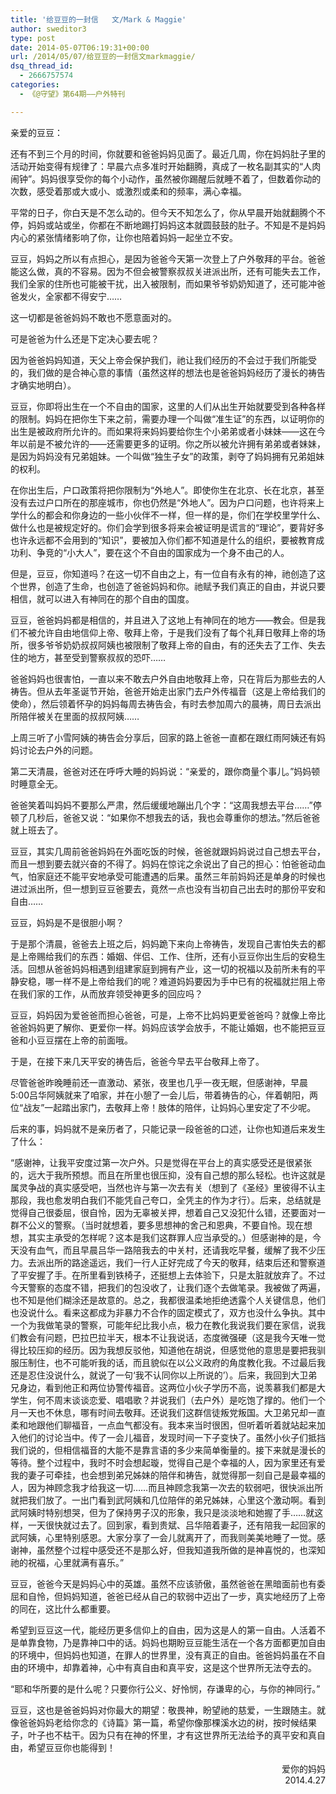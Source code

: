 ```yaml
---
title: '给豆豆的一封信   文/Mark & Maggie'
author: sweditor3
type: post
date: 2014-05-07T06:19:31+00:00
url: /2014/05/07/给豆豆的一封信文markmaggie/
dsq_thread_id:
  - 2666757574
categories:
  - 《@守望》第64期——户外特刊

---
```

亲爱的豆豆：

还有不到三个月的时间，你就要和爸爸妈妈见面了。最近几周，你在妈妈肚子里的活动开始变得有规律了：早晨六点多准时开始翻腾，真成了一枚名副其实的“人肉闹钟”。妈妈很享受你的每个小动作，虽然被你踢醒后就睡不着了，但数着你动的次数，感受着那或大或小、或激烈或柔和的频率，满心幸福。

平常的日子，你白天是不怎么动的。但今天不知怎么了，你从早晨开始就翻腾个不停，妈妈或站或坐，你都在不断地踢打妈妈这本就圆鼓鼓的肚子。不知是不是妈妈内心的紧张情绪影响了你，让你也陪着妈妈一起坐立不安。

豆豆，妈妈之所以有点担心，是因为爸爸今天第一次登上了户外敬拜的平台。爸爸能这么做，真的不容易。因为不但会被警察叔叔关进派出所，还有可能失去工作，我们全家的住所也可能被干扰，出入被限制，而如果爷爷奶奶知道了，还可能冲爸爸发火，全家都不得安宁……

这一切都是爸爸妈妈不敢也不愿意面对的。

可是爸爸为什么还是下定决心要去呢？

因为爸爸妈妈知道，天父上帝会保护我们，祂让我们经历的不会过于我们所能受的，我们做的是合神心意的事情（虽然这样的想法也是爸爸妈妈经历了漫长的祷告才确实地明白）。

豆豆，你即将出生在一个不自由的国家，这里的人们从出生开始就要受到各种各样的限制。妈妈在把你生下来之前，需要办理一个叫做“准生证”的东西，以证明你的出生是被政府所允许的。而如果将来妈妈要给你生个小弟弟或者小妹妹——这在今年以前是不被允许的——还需要更多的证明。你之所以被允许拥有弟弟或者妹妹，是因为妈妈没有兄弟姐妹。一个叫做“独生子女”的政策，剥夺了妈妈拥有兄弟姐妹的权利。

在你出生后，户口政策将把你限制为“外地人”。即使你生在北京、长在北京，甚至没有去过户口所在的那座城市，你也仍然是“外地人”。因为户口问题，也许将来上学什么的都会和你身边的一些小伙伴不一样，但一样的是，你们在学校里学什么、做什么也是被规定好的。你们会学到很多将来会被证明是谎言的“理论”，要背好多也许永远都不会用到的“知识”，要被加入你们都不知道是什么的组织，要被教育成功利、争竞的“小大人”，要在这个不自由的国家成为一个身不由己的人。

但是，豆豆，你知道吗？在这一切不自由之上，有一位自有永有的神，祂创造了这个世界，创造了生命，也创造了爸爸妈妈和你。祂赋予我们真正的自由，并说只要相信，就可以进入有神同在的那个自由的国度。

豆豆，爸爸妈妈都是相信的，并且进入了这地上有神同在的地方——教会。但是我们不被允许自由地信仰上帝、敬拜上帝，于是我们没有了每个礼拜日敬拜上帝的场所，很多爷爷奶奶叔叔阿姨也被限制了敬拜上帝的自由，有的还失去了工作、失去住的地方，甚至受到警察叔叔的恐吓……

爸爸妈妈也很害怕，一直以来不敢去户外自由地敬拜上帝，只在背后为那些去的人祷告。但从去年圣诞节开始，爸爸开始走出家门去户外传福音（这是上帝给我们的使命），然后领着怀孕的妈妈每周去祷告会，有时去参加周六的晨祷，周日去派出所陪伴被关在里面的叔叔阿姨……

上周三听了小雪阿姨的祷告会分享后，回家的路上爸爸一直都在跟红雨阿姨还有妈妈讨论去户外的问题。

第二天清晨，爸爸对还在呼呼大睡的妈妈说：“亲爱的，跟你商量个事儿。”妈妈顿时睡意全无。

爸爸笑着叫妈妈不要那么严肃，然后缓缓地蹦出几个字：“这周我想去平台……”停顿了几秒后，爸爸又说：“如果你不想我去的话，我也会尊重你的想法。”然后爸爸就上班去了。

豆豆，其实几周前爸爸妈妈在外面吃饭的时候，爸爸就跟妈妈说过自己想去平台，而且一想到要去就兴奋的不得了。妈妈在惊诧之余说出了自己的担心：怕爸爸动血气，怕家庭还不能平安地承受可能遭遇的后果。虽然三年前妈妈还是单身的时候也进过派出所，但一想到豆豆爸要去，竟然一点也没有当初自己出去时的那份平安和自由……

豆豆，妈妈是不是很胆小啊？

于是那个清晨，爸爸去上班之后，妈妈跪下来向上帝祷告，发现自己害怕失去的都是上帝赐给我们的东西：婚姻、伴侣、工作、住所，还有小豆豆你出生后的安稳生活。回想从爸爸妈妈相遇到组建家庭到拥有产业，这一切的祝福以及前所未有的平静安稳，哪一样不是上帝给我们的呢？难道妈妈要因为手中已有的祝福就拦阻上帝在我们家的工作，从而放弃领受神更多的回应吗？

豆豆，妈妈因为爱爸爸而担心爸爸，可是，上帝不比妈妈更爱爸爸吗？就像上帝比爸爸妈妈更了解你、更爱你一样。妈妈应该学会放手，不能让婚姻，也不能把豆豆爸和小豆豆摆在上帝的前面哦。

于是，在接下来几天平安的祷告后，爸爸今早去平台敬拜上帝了。

尽管爸爸昨晚睡前还一直激动、紧张，夜里也几乎一夜无眠，但感谢神，早晨5:00吕华阿姨就来了咱家，并在小憩了一会儿后，带着祷告的心，伴着朝阳，两位“战友”一起踏出家门，去敬拜上帝！肢体的陪伴，让妈妈心里安定了不少呢。

后来的事，妈妈就不是亲历者了，只能记录一段爸爸的口述，让你也知道后来发生了什么：

“感谢神，让我平安度过第一次户外。只是觉得在平台上的真实感受还是很紧张的，远大于我所预想。而且在所里也很压抑，没有自己想的那么轻松。也许这就是属灵争战的真实感受吧，当然也许与第一次去有关（想到了《圣经》里彼得不认主那段，我也愈发明白我们不能凭自己夸口，全凭主的作为才行）。后来，总结就是觉得自己很委屈，很自怜，因为无辜被关押，想着自己又没犯什么错，还要面对一群不公义的警察。（当时就想着，要多思想神的舍己和恩典，不要自怜。现在想想，其实主承受的怎样呢？这本是我们这群罪人应当承受的。）但感谢神的是，今天没有血气，而且早晨吕华一路陪我去的中关村，还请我吃早餐，缓解了我不少压力。去派出所的路途遥远，我们一行人正好完成了今天的敬拜，结束后还和警察道了平安握了手。在所里看到铁椅子，还挺想上去体验下，只是太脏就放弃了。不过今天警察的态度不错，把我们的包没收了，让我们逐个去做笔录。我被做了两遍，也不知是他们糊涂还是故意的。总之，我都很温柔地拒绝透露个人关键信息，他们也没说什么。看来这都成为非暴力不合作的固定模式了，双方也没什么争执。其中一个为我做笔录的警察，可能年纪比我小点，极力在教化我说我们要在家信，说我们教会有问题，巴拉巴拉半天，根本不让我说话，态度微强硬（这是我今天唯一觉得比较压抑的经历。因为我想反驳他，知道他在胡说，但感觉他的意思是要把我驯服压制住，也不可能听我的话，而且貌似在以公义政府的角度教化我。不过最后我还是忍住没说什么，就说了一句‘我不认同你以上所说的’）。后来，我回到大卫弟兄身边，看到他正和两位协警传福音。这两位小伙子学历不高，说羡慕我们都是大学生，何不周末谈谈恋爱、唱唱歌？并说我们（去户外）是吃饱了撑的。他们一个月一天也不休息，哪有时间去敬拜。还说我们这群信徒叛党叛国。大卫弟兄却一直柔和地跟他们聊福音，一点血气都没有。我本来当时很困，但听着听着就站起来加入他们的讨论当中。传了一会儿福音，发现时间一下子变快了。虽然小伙子们抵挡我们说的，但相信福音的大能不是靠言语的多少来简单衡量的。接下来就是漫长的等待。整个过程中，我时不时会想起璇，觉得自己是个幸福的人，因为家里还有爱我的妻子可牵挂，也会想到弟兄姊妹的陪伴和祷告，就觉得那一刻自己是最幸福的人，因为神顾念我才给我这一切……而且神顾念我第一次去的软弱吧，很快派出所就把我们放了。一出门看到武阿姨和几位陪伴的弟兄姊妹，心里这个激动啊。看到武阿姨时特别想哭，但为了保持男子汉的形象，我只是淡淡地和她握了手……就这样，一天很快就过去了。回到家，看到贵斌、吕华陪着妻子，还有陪我一起回家的武阿姨，心里特别感恩。大家分享了一会儿就离开了，而我则美美地睡了一觉。感谢神，虽然整个过程中感受还不是那么好，但我知道我所做的是神喜悦的，也深知祂的祝福，心里就满有喜乐。”

豆豆，爸爸今天是妈妈心中的英雄。虽然不应该骄傲，虽然爸爸在黑暗面前也有委屈和自怜，但妈妈知道，爸爸已经从自己的软弱中迈出了一步，真实地经历了上帝的同在，这比什么都重要。

希望到豆豆这一代，能经历更多信仰上的自由，因为这是人的第一自由。人活着不是单靠食物，乃是靠神口中的话。妈妈也期盼豆豆能生活在一个各方面都更加自由的环境中，但妈妈也知道，在罪人的世界里，没有真正的自由。爸爸妈妈虽在不自由的环境中，却靠着神，心中有真自由和真平安，这是这个世界所无法夺去的。

“耶和华所要的是什么呢？只要你行公义、好怜悯，存谦卑的心，与你的神同行。”

豆豆，这也是爸爸妈妈对你最大的期望：敬畏神，盼望祂的慈爱，一生跟随主。就像爸爸妈妈老给你念的《诗篇》第一篇，希望你像那棵溪水边的树，按时候结果子，叶子也不枯干。因为只有在神的怀里，才有这世界所无法给予的真平安和真自由，希望豆豆你也能得到！

<p style="text-align: right;">
  爱你的妈妈<br /> 2014.4.27
</p>